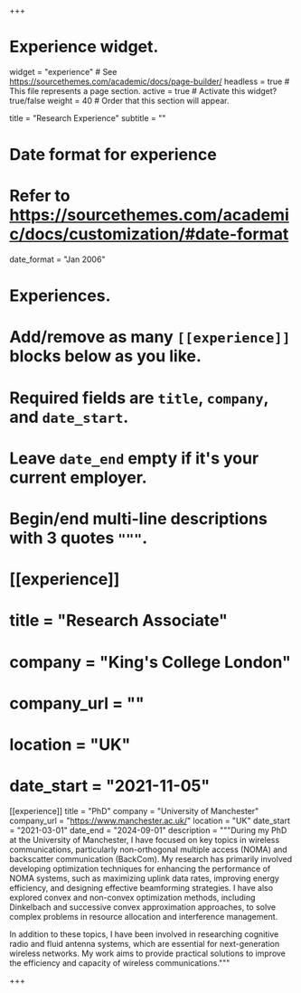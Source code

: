 +++
# Experience widget.
widget = "experience"  # See https://sourcethemes.com/academic/docs/page-builder/
headless = true  # This file represents a page section.
active = true  # Activate this widget? true/false
weight = 40  # Order that this section will appear.

title = "Research Experience"
subtitle = ""

# Date format for experience
#   Refer to https://sourcethemes.com/academic/docs/customization/#date-format
date_format = "Jan 2006"

# Experiences.
#   Add/remove as many `[[experience]]` blocks below as you like.
#   Required fields are `title`, `company`, and `date_start`.
#   Leave `date_end` empty if it's your current employer.
#   Begin/end multi-line descriptions with 3 quotes `"""`.

# [[experience]]
#   title = "Research Associate"
#   company = "King's College London"
#   company_url = ""
#   location = "UK"
#   date_start = "2021-11-05"

[[experience]]
  title = "PhD"
  company = "University of Manchester"
  company_url = "https://www.manchester.ac.uk/"
  location = "UK"
  date_start = "2021-03-01"
  date_end = "2024-09-01"
  description = """During my PhD at the University of Manchester, I have focused on key topics in wireless communications, particularly non-orthogonal multiple access (NOMA) and backscatter communication (BackCom). My research has primarily involved developing optimization techniques for enhancing the performance of NOMA systems, such as maximizing uplink data rates, improving energy efficiency, and designing effective beamforming strategies. I have also explored convex and non-convex optimization methods, including Dinkelbach and successive convex approximation approaches, to solve complex problems in resource allocation and interference management.

In addition to these topics, I have been involved in researching cognitive radio and fluid antenna systems, which are essential for next-generation wireless networks. My work aims to provide practical solutions to improve the efficiency and capacity of wireless communications."""

+++

